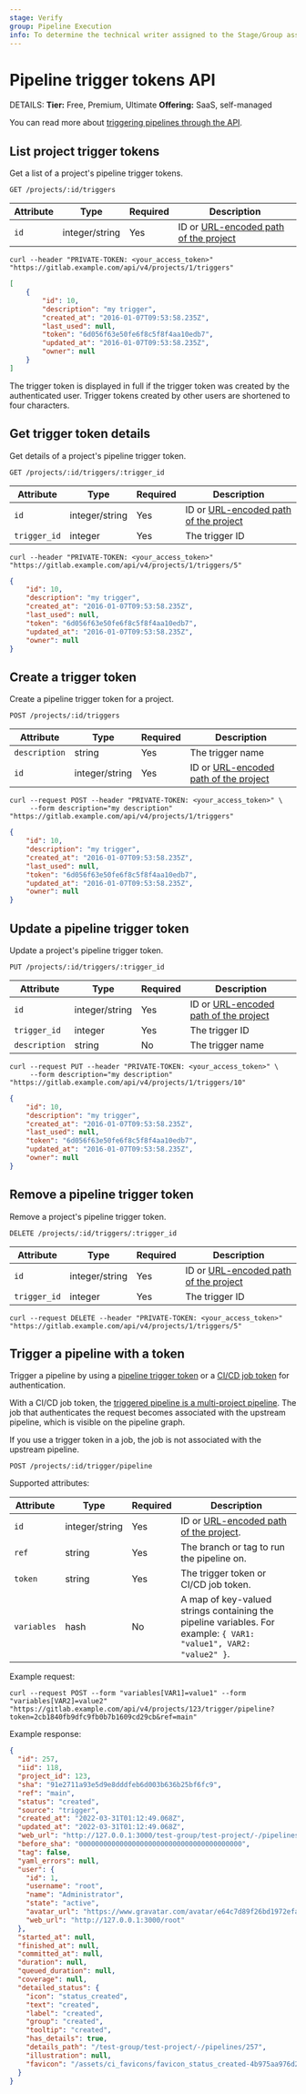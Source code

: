 ```yaml
---
stage: Verify
group: Pipeline Execution
info: To determine the technical writer assigned to the Stage/Group associated with this page, see https://handbook.gitlab.com/handbook/product/ux/technical-writing/#assignments
---
```


# Pipeline trigger tokens API

DETAILS:
**Tier:** Free, Premium, Ultimate
**Offering:** SaaS, self-managed

You can read more about [triggering pipelines through the API](../ci/triggers/index.md).

## List project trigger tokens

Get a list of a project's pipeline trigger tokens.

```plaintext
GET /projects/:id/triggers
```

| Attribute | Type           | Required | Description |
|-----------|----------------|----------|-------------|
| `id`      | integer/string | Yes      | ID or [URL-encoded path of the project](rest/index.md#namespaced-path-encoding) |

```shell
curl --header "PRIVATE-TOKEN: <your_access_token>" "https://gitlab.example.com/api/v4/projects/1/triggers"
```

```json
[
    {
        "id": 10,
        "description": "my trigger",
        "created_at": "2016-01-07T09:53:58.235Z",
        "last_used": null,
        "token": "6d056f63e50fe6f8c5f8f4aa10edb7",
        "updated_at": "2016-01-07T09:53:58.235Z",
        "owner": null
    }
]
```

The trigger token is displayed in full if the trigger token was created by the authenticated
user. Trigger tokens created by other users are shortened to four characters.

## Get trigger token details

Get details of a project's pipeline trigger token.

```plaintext
GET /projects/:id/triggers/:trigger_id
```

| Attribute    | Type           | Required | Description |
|--------------|----------------|----------|-------------|
| `id`         | integer/string | Yes      | ID or [URL-encoded path of the project](rest/index.md#namespaced-path-encoding) |
| `trigger_id` | integer        | Yes      | The trigger ID |

```shell
curl --header "PRIVATE-TOKEN: <your_access_token>" "https://gitlab.example.com/api/v4/projects/1/triggers/5"
```

```json
{
    "id": 10,
    "description": "my trigger",
    "created_at": "2016-01-07T09:53:58.235Z",
    "last_used": null,
    "token": "6d056f63e50fe6f8c5f8f4aa10edb7",
    "updated_at": "2016-01-07T09:53:58.235Z",
    "owner": null
}
```

## Create a trigger token

Create a pipeline trigger token for a project.

```plaintext
POST /projects/:id/triggers
```

| Attribute     | Type           | Required | Description |
|---------------|----------------|----------|-------------|
| `description` | string         | Yes      | The trigger name |
| `id`          | integer/string | Yes      | ID or [URL-encoded path of the project](rest/index.md#namespaced-path-encoding) |

```shell
curl --request POST --header "PRIVATE-TOKEN: <your_access_token>" \
     --form description="my description" "https://gitlab.example.com/api/v4/projects/1/triggers"
```

```json
{
    "id": 10,
    "description": "my trigger",
    "created_at": "2016-01-07T09:53:58.235Z",
    "last_used": null,
    "token": "6d056f63e50fe6f8c5f8f4aa10edb7",
    "updated_at": "2016-01-07T09:53:58.235Z",
    "owner": null
}
```

## Update a pipeline trigger token

Update a project's pipeline trigger token.

```plaintext
PUT /projects/:id/triggers/:trigger_id
```

| Attribute     | Type           | Required | Description |
|---------------|----------------|----------|-------------|
| `id`          | integer/string | Yes      | ID or [URL-encoded path of the project](rest/index.md#namespaced-path-encoding) |
| `trigger_id`  | integer        | Yes      | The trigger ID |
| `description` | string         | No       | The trigger name |

```shell
curl --request PUT --header "PRIVATE-TOKEN: <your_access_token>" \
     --form description="my description" "https://gitlab.example.com/api/v4/projects/1/triggers/10"
```

```json
{
    "id": 10,
    "description": "my trigger",
    "created_at": "2016-01-07T09:53:58.235Z",
    "last_used": null,
    "token": "6d056f63e50fe6f8c5f8f4aa10edb7",
    "updated_at": "2016-01-07T09:53:58.235Z",
    "owner": null
}
```

## Remove a pipeline trigger token

Remove a project's pipeline trigger token.

```plaintext
DELETE /projects/:id/triggers/:trigger_id
```

| Attribute    | Type           | Required | Description |
|--------------|----------------|----------|-------------|
| `id`         | integer/string | Yes      | ID or [URL-encoded path of the project](rest/index.md#namespaced-path-encoding) |
| `trigger_id` | integer        | Yes      | The trigger ID |

```shell
curl --request DELETE --header "PRIVATE-TOKEN: <your_access_token>" "https://gitlab.example.com/api/v4/projects/1/triggers/5"
```

## Trigger a pipeline with a token

Trigger a pipeline by using a [pipeline trigger token](../ci/triggers/index.md#create-a-pipeline-trigger-token)
or a [CI/CD job token](../ci/jobs/ci_job_token.md) for authentication.

With a CI/CD job token, the [triggered pipeline is a multi-project pipeline](../ci/pipelines/downstream_pipelines.md#trigger-a-multi-project-pipeline-by-using-the-api).
The job that authenticates the request becomes associated with the upstream pipeline,
which is visible on the pipeline graph.

If you use a trigger token in a job, the job is not associated with the upstream pipeline.

```plaintext
POST /projects/:id/trigger/pipeline
```

Supported attributes:

| Attribute   | Type           | Required | Description |
|-------------|----------------|----------|-------------|
| `id`        | integer/string | Yes      | ID or [URL-encoded path of the project](rest/index.md#namespaced-path-encoding). |
| `ref`       | string         | Yes      | The branch or tag to run the pipeline on. |
| `token`     | string         | Yes      | The trigger token or CI/CD job token. |
| `variables` | hash           | No       | A map of key-valued strings containing the pipeline variables. For example: `{ VAR1: "value1", VAR2: "value2" }`. |

Example request:

```shell
curl --request POST --form "variables[VAR1]=value1" --form "variables[VAR2]=value2" "https://gitlab.example.com/api/v4/projects/123/trigger/pipeline?token=2cb1840fb9dfc9fb0b7b1609cd29cb&ref=main"
```

Example response:

```json
{
  "id": 257,
  "iid": 118,
  "project_id": 123,
  "sha": "91e2711a93e5d9e8dddfeb6d003b636b25bf6fc9",
  "ref": "main",
  "status": "created",
  "source": "trigger",
  "created_at": "2022-03-31T01:12:49.068Z",
  "updated_at": "2022-03-31T01:12:49.068Z",
  "web_url": "http://127.0.0.1:3000/test-group/test-project/-/pipelines/257",
  "before_sha": "0000000000000000000000000000000000000000",
  "tag": false,
  "yaml_errors": null,
  "user": {
    "id": 1,
    "username": "root",
    "name": "Administrator",
    "state": "active",
    "avatar_url": "https://www.gravatar.com/avatar/e64c7d89f26bd1972efa854d13d7dd61?s=80&d=identicon",
    "web_url": "http://127.0.0.1:3000/root"
  },
  "started_at": null,
  "finished_at": null,
  "committed_at": null,
  "duration": null,
  "queued_duration": null,
  "coverage": null,
  "detailed_status": {
    "icon": "status_created",
    "text": "created",
    "label": "created",
    "group": "created",
    "tooltip": "created",
    "has_details": true,
    "details_path": "/test-group/test-project/-/pipelines/257",
    "illustration": null,
    "favicon": "/assets/ci_favicons/favicon_status_created-4b975aa976d24e5a3ea7cd9a5713e6ce2cd9afd08b910415e96675de35f64955.png"
  }
}
```
